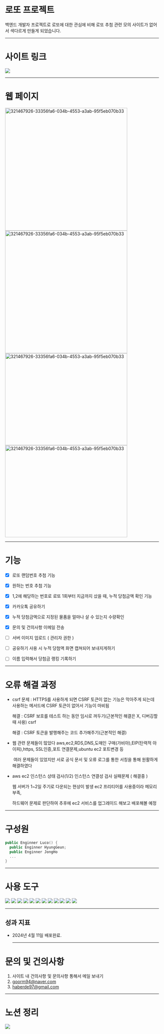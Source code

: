 # 로또 프로젝트 
백엔드 개발자 프로젝트로 로또에 대한 관심에 비해 로또 추첨 관련 모의 사이트가 없어서 색다르게 만들게 되었습니다.



---



# 사이트 링크

  
<a href="https://luco777.store/?v=2dc108364f7542d6a1557ef722396c66&pvs=4" target="_blank">
    <img src="https://img.shields.io/badge/로또 추첨 사이트-181717?style=for-the-badge&logo=Apple Arcade&logoColor=white">
  </a>




---
# 웹 페이지    

<img width="400" alt="321467926-33356fa6-034b-4553-a3ab-95f5eb070b33" src="https://github.com/HyungGeun94/luko6/assets/152036928/7f0c4d40-479f-41fb-b9cd-17946269b3d3">
<img width="400" alt="321467926-33356fa6-034b-4553-a3ab-95f5eb070b33" src="https://github.com/HyungGeun94/luko6/assets/152036928/d5f91bf1-e24c-4306-9cb2-340987b7ceae">
<img width="400" height = "300" alt="321467926-33356fa6-034b-4553-a3ab-95f5eb070b33" src="https://github.com/HyungGeun94/luko6/assets/152036928/eaf8b1f1-0edc-4d59-b809-e890e98a66ea">
<img width="400" height = "300" alt="321467926-33356fa6-034b-4553-a3ab-95f5eb070b33" src="https://github.com/HyungGeun94/luko6/assets/152036928/a6280715-daf2-41dd-8055-cd1d33c8e918">




---




# 기능

- [x] 로또 랜덤번호 추첨 기능
- [x] 원하는 번호 추첨 기능
- [x] 1,2에 해당하는 번호로 로또 1회부터 지금까지 샀을 때, 누적 당첨금액 확인 기능
- [x] 카카오톡 공유하기
- [x] 누적 당첨금액으로 지정된 물품을 얼마나 살 수 있는지 수량확인
- [x] 문의 및 건의사항 이메일 전송
- [ ] 서버 이미지 업로드 ( 관리자 권한 )
- [ ] 공유하기 사용 시 누적 당첨액 화면 캡쳐되어 보내지게하기
- [ ] 이름 입력해서 당첨금 랭킹 기록하기






---

# 오류 해결 과정
* csrf 문제 : HTTPS를 사용하게 되면 CSRF 토큰이 없는 기능은 막아주게 되는데 사용하는 메서드에 CSRF 토큰이 없어서 기능이 마비됨


  해결 : CSRF 보호를 테스트 하는 동안 임시로 꺼두기(근본적인 해결은 X, 디버깅할 때 사용) csrf


  해결 : CSRF 토큰을 발행해주는 코드 추가해주기(근본적인 해결)


* 웹 관련 문제들이 많았다 aws,ec2,RDS,DNS,도매인 구매(가비아),EIP(탄력적 아이피),https, SSL인증,포트 연결문제,ubuntu ec2 포트변경 등


   여러 문제들이 있었지만 서로 공식 문서 및 오류 로그를 통한 서칭을 통해 원활하게 해결하였다


* aws ec2 인스턴스 상태 검사(1/2) 인스턴스 연결성 검사 실패문제 ( 해결중 )

 
   웹 서버가 1~2일 주기로 다운되는 현상이 발생 ec2 프리티어를 사용중이라 메모리 부족,


  하드웨어 문제로 판단하여 추후에 ec2 서비스를 업그레이드 해보고 배포해볼 예정

---


# 구성원
```swift
public Enginner Luco() {
  public Enginner HyungGeun;
  public Enginner JongHo
  ...
}
```


---

# 사용 도구

<img src="https://img.shields.io/badge/springboot 3.2.3 -6DB33F?style=for-the-badge&logo=springboot&logoColor=white">

<img src="https://img.shields.io/badge/java 17 -007396?style=for-the-badge&logo=java&logoColor=white">
<img src="https://img.shields.io/badge/mysql 8.0.28 -4479A1?style=for-the-badge&logo=mysql&logoColor=white">


<img src="https://img.shields.io/badge/git-F05032?style=for-the-badge&logo=git&logoColor=white">

<img src="https://img.shields.io/badge/github-181717?style=for-the-badge&logo=github&logoColor=white">
  


 <img src="https://img.shields.io/badge/amazonaws-232F3E?style=for-the-badge&logo=amazonaws&logoColor=white"> 

 <img src="https://img.shields.io/badge/amazonec2-232F3E?style=for-the-badge&logo=amazonec2&logoColor=white"> 

  <img src="https://img.shields.io/badge/amazonRDS-232F3E?style=for-the-badge&logo=amazonrds&logoColor=white"> 



 

  <img src="https://img.shields.io/badge/html5-E34F26?style=for-the-badge&logo=html5&logoColor=white">

  <img src="https://img.shields.io/badge/css-1572B6?style=for-the-badge&logo=css3&logoColor=white">

  <img src="https://img.shields.io/badge/javascript-F7DF1E?style=for-the-badge&logo=javascript&logoColor=black">

  <img src="https://img.shields.io/badge/jquery 3.7.1 -0769AD?style=for-the-badge&logo=jquery&logoColor=white">

  

  ---


## 성과 지표

- 2024년 4월 11일 배포완료.


  ---




  
# 문의 및 건의사항

1. 사이트 내 건의사항 및 문의사항 통해서 메일 보내기 
2. goorm94@naver.com
3. haberde97@gmail.com
---
# 노션 정리
<a href="https://carpal-dumpling-37b.notion.site/5ae55b5632ed4e719effd6abe0558f83?v=2dc108364f7542d6a1557ef722396c66&pvs=4" target="_blank">
                   <img src="https://img.shields.io/badge/notion-181717?style=for-the-badge&logo=notion&logoColor=white">
                </a>
                
